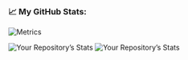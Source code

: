 ### 📈 My GitHub Stats:

![Metrics](https://metrics.lecoq.io/LennyObez?template=classic&base.repositories=0&isocalendar=1&isocalendar.duration=full-year&config.timezone=Europe%2FBrussels&config.octicon=true&config.display=large)

![Your Repository’s Stats](https://github-readme-stats.vercel.app/api?username=LennyObez&show_icons=true)
![Your Repository’s Stats](https://github-readme-stats.vercel.app/api/top-langs/?username=LennyObez)
